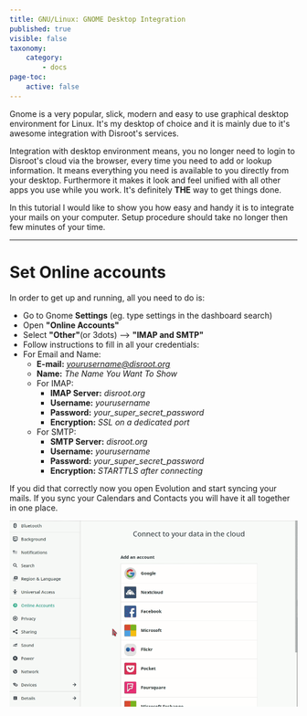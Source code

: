 ```yaml
---
title: GNU/Linux: GNOME Desktop Integration
published: true
visible: false
taxonomy:
    category:
        - docs
page-toc:
    active: false
---
```


Gnome is a very popular, slick, modern and easy to use graphical desktop environment for Linux. It's my desktop of choice and it is mainly due to it's awesome integration with Disroot's services.

Integration with desktop environment means, you no longer need to login to Disroot's cloud via the browser, every time you need to add or lookup information. It means everything you need is available to you directly from your desktop. Furthermore it makes it look and feel unified with all other apps you use while you work. It's definitely **THE** way to get things done.

In this tutorial I would like to show you how easy and handy it is to integrate your mails on your computer. Setup procedure should take no longer then few minutes of your time.

-------
# Set Online accounts

In order to get up and running, all you need to do is:

 - Go to Gnome **Settings** (eg. type settings in the dashboard search)
 - Open **"Online Accounts"**
 - Select **"Other"**(or 3dots) --> **"IMAP and SMTP"**
 - Follow instructions to fill in all your credentials:  
  - For Email and Name:
      - **E-mail:** *yourusername@disroot.org*
      - **Name:** *The Name You Want To Show*
    - For IMAP:
      - **IMAP Server:** *disroot.org*
      - **Username:** *yourusername*
      - **Password:** *your_super_secret_password*
      - **Encryption:** *SSL on a dedicated port*
    - For SMTP:
      - **SMTP Server:** *disroot.org*
      - **Username:** *yourusername*
      - **Password:** *your_super_secret_password*
      - **Encryption:** *STARTTLS after connecting*

If you did that correctly now you open Evolution and start syncing your mails. If you sync your Calendars and Contacts you will have it all together in one place.

![](en/gnome_online_accounts1.gif)
